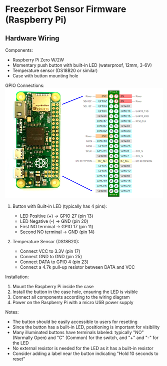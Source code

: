 # Freezerbot Sensor Firmware (Raspberry Pi)

## Hardware Wiring

Components:
- Raspberry Pi Zero W/2W
- Momentary push button with built-in LED (waterproof, 12mm, 3-6V)
- Temperature sensor (DS18B20 or similar)
- Case with button mounting hole

GPIO Connections:
![](./docs/gpio-pinout.png)

1. Button with Built-in LED (typically has 4 pins):
   - LED Positive (+) → GPIO 27 (pin 13)
   - LED Negative (-) → GND (pin 20)
   - First NO terminal → GPIO 17 (pin 11)
   - Second NO terminal → GND (pin 14)

2. Temperature Sensor (DS18B20):
   - Connect VCC to 3.3V (pin 17)
   - Connect GND to GND (pin 25)
   - Connect DATA to GPIO 4 (pin 23)
   - Connect a 4.7k pull-up resistor between DATA and VCC

Installation:
1. Mount the Raspberry Pi inside the case
2. Install the button in the case hole, ensuring the LED is visible
3. Connect all components according to the wiring diagram
4. Power on the Raspberry Pi with a micro USB power supply

Notes:
- The button should be easily accessible to users for resetting
- Since the button has a built-in LED, positioning is important for visibility
- Many illuminated buttons have terminals labeled: typically "NO" (Normally Open) 
  and "C" (Common) for the switch, and "+" and "-" for the LED
- No external resistor is needed for the LED as it has a built-in resistor
- Consider adding a label near the button indicating "Hold 10 seconds to reset"
